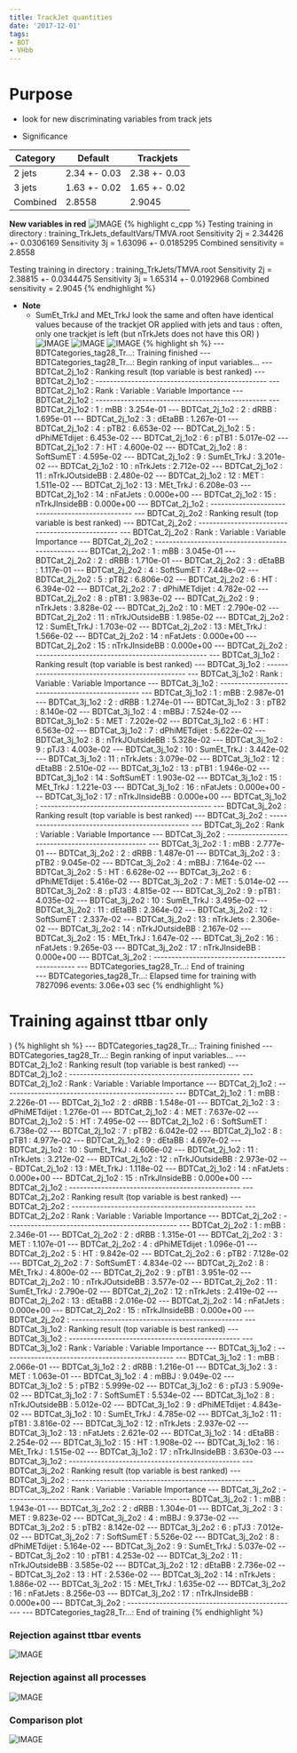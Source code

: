 ```yaml
---
title: TrackJet quantities
date: '2017-12-01'
tags:
- BDT
- VHbb
---
```

# Purpose
* look for new discriminating variables from track jets

* Significance

| Category | Default | Trackjets |
| ---------| ------- | --------- |
| 2 jets   | 2.34 +- 0.03 | 2.38 +- 0.03 |
| 3 jets   | 1.63 +- 0.02 | 1.65 +- 0.02
| Combined | 2.8558  | 2.9045 |

**New variables in red**
![IMAGE](/images/q/84BFB608081376C5908DA07194E3A17F.jpg)
{% highlight c_cpp %}
Testing training in directory : training_TrkJets_defaultVars/TMVA.root
Sensitivity 2j = 2.34426 +- 0.0306169
Sensitivity 3j = 1.63096 +- 0.0185295
Combined sensitivity = 2.8558

Testing training in directory : training_TrkJets/TMVA.root
Sensitivity 2j = 2.38815 +- 0.0344475
Sensitivity 3j = 1.65314 +- 0.0192968
Combined sensitivity = 2.9045
{% endhighlight %}

* **Note**
  * SumEt_TrkJ and MEt_TrkJ look the same and often have identical values because of the trackjet OR applied with jets and taus : often, only one trackjet is left (but nTrkJets does not have this OR)
)
![IMAGE](/images/q/45F6EE0CBB0C7A7A1263BAF72FF9CD1E.jpg)
![IMAGE](/images/q/1976041D41BA065AA07BA066AF00491A.jpg)
![IMAGE](/images/q/7154B066EE53C39A37D3787840A5CCD5.jpg)
{% highlight sh %}
--- BDTCategories_tag28_Tr...: Training finished
--- BDTCategories_tag28_Tr...: Begin ranking of input variables...
--- BDTCat_2j_1o2            : Ranking result (top variable is best ranked)
--- BDTCat_2j_1o2            : ------------------------------------------------
--- BDTCat_2j_1o2            : Rank : Variable       : Variable Importance
--- BDTCat_2j_1o2            : ------------------------------------------------
--- BDTCat_2j_1o2            :    1 : mBB            : 3.254e-01
--- BDTCat_2j_1o2            :    2 : dRBB           : 1.695e-01
--- BDTCat_2j_1o2            :    3 : dEtaBB         : 1.267e-01
--- BDTCat_2j_1o2            :    4 : pTB2           : 6.653e-02
--- BDTCat_2j_1o2            :    5 : dPhiMETdijet   : 6.453e-02
--- BDTCat_2j_1o2            :    6 : pTB1           : 5.017e-02
--- BDTCat_2j_1o2            :    7 : HT             : 4.600e-02
--- BDTCat_2j_1o2            :    8 : SoftSumET      : 4.595e-02
--- BDTCat_2j_1o2            :    9 : SumEt_TrkJ     : 3.201e-02
--- BDTCat_2j_1o2            :   10 : nTrkJets       : 2.712e-02
--- BDTCat_2j_1o2            :   11 : nTrkJOutsideBB : 2.480e-02
--- BDTCat_2j_1o2            :   12 : MET            : 1.511e-02
--- BDTCat_2j_1o2            :   13 : MEt_TrkJ       : 6.208e-03
--- BDTCat_2j_1o2            :   14 : nFatJets       : 0.000e+00
--- BDTCat_2j_1o2            :   15 : nTrkJInsideBB  : 0.000e+00
--- BDTCat_2j_1o2            : ------------------------------------------------
--- BDTCat_2j_2o2            : Ranking result (top variable is best ranked)
--- BDTCat_2j_2o2            : ------------------------------------------------
--- BDTCat_2j_2o2            : Rank : Variable       : Variable Importance
--- BDTCat_2j_2o2            : ------------------------------------------------
--- BDTCat_2j_2o2            :    1 : mBB            : 3.045e-01
--- BDTCat_2j_2o2            :    2 : dRBB           : 1.710e-01
--- BDTCat_2j_2o2            :    3 : dEtaBB         : 1.117e-01
--- BDTCat_2j_2o2            :    4 : SoftSumET      : 7.448e-02
--- BDTCat_2j_2o2            :    5 : pTB2           : 6.806e-02
--- BDTCat_2j_2o2            :    6 : HT             : 6.394e-02
--- BDTCat_2j_2o2            :    7 : dPhiMETdijet   : 4.782e-02
--- BDTCat_2j_2o2            :    8 : pTB1           : 3.983e-02
--- BDTCat_2j_2o2            :    9 : nTrkJets       : 3.828e-02
--- BDTCat_2j_2o2            :   10 : MET            : 2.790e-02
--- BDTCat_2j_2o2            :   11 : nTrkJOutsideBB : 1.985e-02
--- BDTCat_2j_2o2            :   12 : SumEt_TrkJ     : 1.703e-02
--- BDTCat_2j_2o2            :   13 : MEt_TrkJ       : 1.566e-02
--- BDTCat_2j_2o2            :   14 : nFatJets       : 0.000e+00
--- BDTCat_2j_2o2            :   15 : nTrkJInsideBB  : 0.000e+00
--- BDTCat_2j_2o2            : ------------------------------------------------
--- BDTCat_3j_1o2            : Ranking result (top variable is best ranked)
--- BDTCat_3j_1o2            : ------------------------------------------------
--- BDTCat_3j_1o2            : Rank : Variable       : Variable Importance
--- BDTCat_3j_1o2            : ------------------------------------------------
--- BDTCat_3j_1o2            :    1 : mBB            : 2.987e-01
--- BDTCat_3j_1o2            :    2 : dRBB           : 1.274e-01
--- BDTCat_3j_1o2            :    3 : pTB2           : 8.140e-02
--- BDTCat_3j_1o2            :    4 : mBBJ           : 7.524e-02
--- BDTCat_3j_1o2            :    5 : MET            : 7.202e-02
--- BDTCat_3j_1o2            :    6 : HT             : 6.563e-02
--- BDTCat_3j_1o2            :    7 : dPhiMETdijet   : 5.622e-02
--- BDTCat_3j_1o2            :    8 : nTrkJOutsideBB : 5.328e-02
--- BDTCat_3j_1o2            :    9 : pTJ3           : 4.003e-02
--- BDTCat_3j_1o2            :   10 : SumEt_TrkJ     : 3.442e-02
--- BDTCat_3j_1o2            :   11 : nTrkJets       : 3.079e-02
--- BDTCat_3j_1o2            :   12 : dEtaBB         : 2.510e-02
--- BDTCat_3j_1o2            :   13 : pTB1           : 1.946e-02
--- BDTCat_3j_1o2            :   14 : SoftSumET      : 1.903e-02
--- BDTCat_3j_1o2            :   15 : MEt_TrkJ       : 1.221e-03
--- BDTCat_3j_1o2            :   16 : nFatJets       : 0.000e+00
--- BDTCat_3j_1o2            :   17 : nTrkJInsideBB  : 0.000e+00
--- BDTCat_3j_1o2            : ------------------------------------------------
--- BDTCat_3j_2o2            : Ranking result (top variable is best ranked)
--- BDTCat_3j_2o2            : ------------------------------------------------
--- BDTCat_3j_2o2            : Rank : Variable       : Variable Importance
--- BDTCat_3j_2o2            : ------------------------------------------------
--- BDTCat_3j_2o2            :    1 : mBB            : 2.777e-01
--- BDTCat_3j_2o2            :    2 : dRBB           : 1.487e-01
--- BDTCat_3j_2o2            :    3 : pTB2           : 9.045e-02
--- BDTCat_3j_2o2            :    4 : mBBJ           : 7.164e-02
--- BDTCat_3j_2o2            :    5 : HT             : 6.628e-02
--- BDTCat_3j_2o2            :    6 : dPhiMETdijet   : 5.416e-02
--- BDTCat_3j_2o2            :    7 : MET            : 5.014e-02
--- BDTCat_3j_2o2            :    8 : pTJ3           : 4.815e-02
--- BDTCat_3j_2o2            :    9 : pTB1           : 4.035e-02
--- BDTCat_3j_2o2            :   10 : SumEt_TrkJ     : 3.495e-02
--- BDTCat_3j_2o2            :   11 : dEtaBB         : 2.364e-02
--- BDTCat_3j_2o2            :   12 : SoftSumET      : 2.337e-02
--- BDTCat_3j_2o2            :   13 : nTrkJets       : 2.306e-02
--- BDTCat_3j_2o2            :   14 : nTrkJOutsideBB : 2.167e-02
--- BDTCat_3j_2o2            :   15 : MEt_TrkJ       : 1.647e-02
--- BDTCat_3j_2o2            :   16 : nFatJets       : 9.265e-03
--- BDTCat_3j_2o2            :   17 : nTrkJInsideBB  : 0.000e+00
--- BDTCat_3j_2o2            : ------------------------------------------------
--- BDTCategories_tag28_Tr...: End of training                                              
--- BDTCategories_tag28_Tr...: Elapsed time for training with 7827096 events: 3.06e+03 sec
{% endhighlight %}

# Training against ttbar only
)
{% highlight sh %}
--- BDTCategories_tag28_Tr...: Training finished
--- BDTCategories_tag28_Tr...: Begin ranking of input variables...
--- BDTCat_2j_1o2            : Ranking result (top variable is best ranked)
--- BDTCat_2j_1o2            : ------------------------------------------------
--- BDTCat_2j_1o2            : Rank : Variable       : Variable Importance
--- BDTCat_2j_1o2            : ------------------------------------------------
--- BDTCat_2j_1o2            :    1 : mBB            : 2.226e-01
--- BDTCat_2j_1o2            :    2 : dRBB           : 1.548e-01
--- BDTCat_2j_1o2            :    3 : dPhiMETdijet   : 1.276e-01
--- BDTCat_2j_1o2            :    4 : MET            : 7.637e-02
--- BDTCat_2j_1o2            :    5 : HT             : 7.495e-02
--- BDTCat_2j_1o2            :    6 : SoftSumET      : 6.738e-02
--- BDTCat_2j_1o2            :    7 : pTB2           : 6.042e-02
--- BDTCat_2j_1o2            :    8 : pTB1           : 4.977e-02
--- BDTCat_2j_1o2            :    9 : dEtaBB         : 4.697e-02
--- BDTCat_2j_1o2            :   10 : SumEt_TrkJ     : 4.606e-02
--- BDTCat_2j_1o2            :   11 : nTrkJets       : 3.212e-02
--- BDTCat_2j_1o2            :   12 : nTrkJOutsideBB : 2.973e-02
--- BDTCat_2j_1o2            :   13 : MEt_TrkJ       : 1.118e-02
--- BDTCat_2j_1o2            :   14 : nFatJets       : 0.000e+00
--- BDTCat_2j_1o2            :   15 : nTrkJInsideBB  : 0.000e+00
--- BDTCat_2j_1o2            : ------------------------------------------------
--- BDTCat_2j_2o2            : Ranking result (top variable is best ranked)
--- BDTCat_2j_2o2            : ------------------------------------------------
--- BDTCat_2j_2o2            : Rank : Variable       : Variable Importance
--- BDTCat_2j_2o2            : ------------------------------------------------
--- BDTCat_2j_2o2            :    1 : mBB            : 2.346e-01
--- BDTCat_2j_2o2            :    2 : dRBB           : 1.315e-01
--- BDTCat_2j_2o2            :    3 : MET            : 1.107e-01
--- BDTCat_2j_2o2            :    4 : dPhiMETdijet   : 1.096e-01
--- BDTCat_2j_2o2            :    5 : HT             : 9.842e-02
--- BDTCat_2j_2o2            :    6 : pTB2           : 7.128e-02
--- BDTCat_2j_2o2            :    7 : SoftSumET      : 4.834e-02
--- BDTCat_2j_2o2            :    8 : MEt_TrkJ       : 4.800e-02
--- BDTCat_2j_2o2            :    9 : pTB1           : 3.951e-02
--- BDTCat_2j_2o2            :   10 : nTrkJOutsideBB : 3.577e-02
--- BDTCat_2j_2o2            :   11 : SumEt_TrkJ     : 2.790e-02
--- BDTCat_2j_2o2            :   12 : nTrkJets       : 2.419e-02
--- BDTCat_2j_2o2            :   13 : dEtaBB         : 2.016e-02
--- BDTCat_2j_2o2            :   14 : nFatJets       : 0.000e+00
--- BDTCat_2j_2o2            :   15 : nTrkJInsideBB  : 0.000e+00
--- BDTCat_2j_2o2            : ------------------------------------------------
--- BDTCat_3j_1o2            : Ranking result (top variable is best ranked)
--- BDTCat_3j_1o2            : ------------------------------------------------
--- BDTCat_3j_1o2            : Rank : Variable       : Variable Importance
--- BDTCat_3j_1o2            : ------------------------------------------------
--- BDTCat_3j_1o2            :    1 : mBB            : 2.066e-01
--- BDTCat_3j_1o2            :    2 : dRBB           : 1.216e-01
--- BDTCat_3j_1o2            :    3 : MET            : 1.063e-01
--- BDTCat_3j_1o2            :    4 : mBBJ           : 9.049e-02
--- BDTCat_3j_1o2            :    5 : pTB2           : 5.999e-02
--- BDTCat_3j_1o2            :    6 : pTJ3           : 5.909e-02
--- BDTCat_3j_1o2            :    7 : SoftSumET      : 5.534e-02
--- BDTCat_3j_1o2            :    8 : nTrkJOutsideBB : 5.012e-02
--- BDTCat_3j_1o2            :    9 : dPhiMETdijet   : 4.843e-02
--- BDTCat_3j_1o2            :   10 : SumEt_TrkJ     : 4.785e-02
--- BDTCat_3j_1o2            :   11 : pTB1           : 3.816e-02
--- BDTCat_3j_1o2            :   12 : nTrkJets       : 2.937e-02
--- BDTCat_3j_1o2            :   13 : nFatJets       : 2.621e-02
--- BDTCat_3j_1o2            :   14 : dEtaBB         : 2.254e-02
--- BDTCat_3j_1o2            :   15 : HT             : 1.908e-02
--- BDTCat_3j_1o2            :   16 : MEt_TrkJ       : 1.515e-02
--- BDTCat_3j_1o2            :   17 : nTrkJInsideBB  : 3.630e-03
--- BDTCat_3j_1o2            : ------------------------------------------------
--- BDTCat_3j_2o2            : Ranking result (top variable is best ranked)
--- BDTCat_3j_2o2            : ------------------------------------------------
--- BDTCat_3j_2o2            : Rank : Variable       : Variable Importance
--- BDTCat_3j_2o2            : ------------------------------------------------
--- BDTCat_3j_2o2            :    1 : mBB            : 1.943e-01
--- BDTCat_3j_2o2            :    2 : dRBB           : 1.304e-01
--- BDTCat_3j_2o2            :    3 : MET            : 9.823e-02
--- BDTCat_3j_2o2            :    4 : mBBJ           : 9.373e-02
--- BDTCat_3j_2o2            :    5 : pTB2           : 8.142e-02
--- BDTCat_3j_2o2            :    6 : pTJ3           : 7.012e-02
--- BDTCat_3j_2o2            :    7 : SoftSumET      : 5.526e-02
--- BDTCat_3j_2o2            :    8 : dPhiMETdijet   : 5.164e-02
--- BDTCat_3j_2o2            :    9 : SumEt_TrkJ     : 5.037e-02
--- BDTCat_3j_2o2            :   10 : pTB1           : 4.253e-02
--- BDTCat_3j_2o2            :   11 : nTrkJOutsideBB : 3.585e-02
--- BDTCat_3j_2o2            :   12 : dEtaBB         : 2.736e-02
--- BDTCat_3j_2o2            :   13 : HT             : 2.536e-02
--- BDTCat_3j_2o2            :   14 : nTrkJets       : 1.886e-02
--- BDTCat_3j_2o2            :   15 : MEt_TrkJ       : 1.635e-02
--- BDTCat_3j_2o2            :   16 : nFatJets       : 8.256e-03
--- BDTCat_3j_2o2            :   17 : nTrkJInsideBB  : 0.000e+00
--- BDTCat_3j_2o2            : ------------------------------------------------
--- BDTCategories_tag28_Tr...: End of training
{% endhighlight %}

### Rejection against ttbar events
![IMAGE](/images/q/8D0355178FE6746A53F48CA93C33E0B3.jpg)
### Rejection against all processes
![IMAGE](/images/q/49E85104804F99DB3DF648773EC5A000.jpg)
### Comparison plot
![IMAGE](/images/q/68C189C8FE0553F7C3154FF3A5A95271.jpg)
